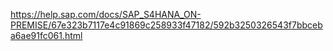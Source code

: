 https://help.sap.com/docs/SAP_S4HANA_ON-PREMISE/67e323b7117e4c91869c258933f47182/592b3250326543f7bbceba6ae91fc061.html